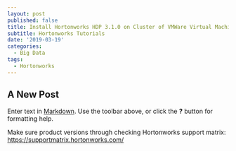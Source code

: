 ```yaml
---
layout: post
published: false
title: Install Hortonworks HDP 3.1.0 on Cluster of VMWare Virtual Machines
subtitle: Hortonworks Tutorials
date: '2019-03-19'
categories:
  - Big Data
tags:
  - Hortonworks
---
```

## A New Post

Enter text in [Markdown](http://daringfireball.net/projects/markdown/). Use the toolbar above, or click the **?** button for formatting help.

Make sure product versions through checking Hortonworks support matrix: https://supportmatrix.hortonworks.com/
